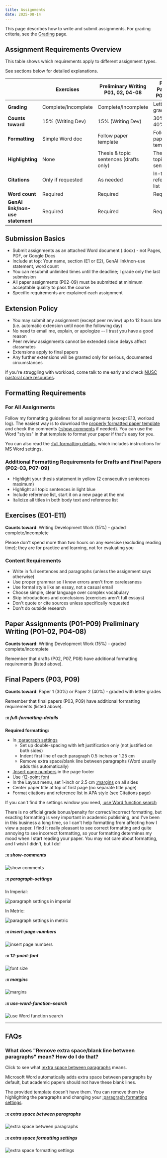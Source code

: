 ```yaml
---
title: Assignments
date: 2025-08-14
---
```


This page describes how to write and submit assignments. For grading criteria, see the [Grading](/course-ntw2029/course-info/grading) page.

## Assignment Requirements Overview

This table shows which requirements apply to different assignment types.
>
See sections below for detailed explanations.

| | **Exercises** | **Preliminary Writing**<br>P01, 02, 04-08 | **Final Papers**<br>P03, 09 |
|---|---|---|---|
| **Grading** | Complete/Incomplete | Complete/Incomplete | Letter grade |
| **Counts toward** | 15% (Writing Dev) | 15% (Writing Dev) | 30% or 40% |
| **Formatting** | Simple Word doc | Follow paper template | Follow paper template |
| **Highlighting** | None | Thesis & topic sentences (drafts only) | Thesis & topic sentences |
| **Citations** | Only if requested | As needed | In-text & reference list |
| **Word count** | Required | Required | Required |
| **GenAI link/non-use statement** | Required | Required | Required |

## Submission Basics

- Submit assignments as an attached Word document (.docx) - not Pages, PDF, or Google Docs
- Include at top: Your name, section (E1 or E2), GenAI link/non-use statement, word count
- You can resubmit unlimited times until the deadline; I grade only the last submission
- All paper assignments (P02-09) must be submitted at minimum acceptable quality to pass the course
- Specific requirements are explained each assignment

## Extension Policy

- You may submit any assignment (except peer review) up to 12 hours late (i.e. automatic extension until noon the following day)
- No need to email me, explain, or apologize -- I trust you have a good reason
- Peer review assignments cannot be extended since delays affect classmates
- Extensions apply to final papers
- Any further extensions will be granted only for serious, documented circumstances

If you're struggling with workload, come talk to me early and check [NUSC pastoral care resources](https://tinyurl.com/nuscpastoralcare).

## Formatting Requirements

### For All Assignments

Follow my formatting guidelines for all assignments (except E13, worload log). The easiest way is to download the [properly formatted paper template](/downloads/ntw2029-paper.docx) and check the comments ([:show comments](#x-show-comments) if needed). You can use the Word "styles" in that template to format your paper if that's easy for you.

You can also read the [:full formatting details](#x-full-formatting-details), which includes instructions for MS Word settings.

### Additional Formatting Requirements for Drafts and Final Papers  (P02-03, P07-09)

- Highlight your thesis statement in yellow (2 consecutive sentences maximum)
- Highlight all topic sentences in light blue
- Include reference list, start it on a new page at the end
- Italicize all titles in both body text and reference list

## Exercises (E01-E11)

**Counts toward**: Writing Development Work (15%) - graded complete/incomplete

Please don't spend more than two hours on any exercise (excluding reading time); they are for practice and learning, not for evaluating you

### Content Requirements

- Write in full sentences and paragraphs (unless the assignment says otherwise)
- Use proper grammar so I know errors aren't from carelessness
- Use formal style like an essay, not a casual email
- Choose simple, clear language over complex vocabulary
- Skip introductions and conclusions (exercises aren't full essays)
- Don't quote or cite sources unless specifically requested
- Don't do outside research

## Paper Assignments (P01-P09) Preliminary Writing (P01-02, P04-08)

**Counts toward**: Writing Development Work (15%) - graded complete/incomplete

Remember that drafts (P02, P07, P08) have additional formatting requirements (listed above).

## Final Papers (P03, P09)

**Counts toward**: Paper 1 (30%) or Paper 2 (40%) - graded with letter grades

Remember that final papers (P03, P09) have additional formatting requirements (listed above).

##### :x full-formatting-details

**Required formatting:**

- In [:paragraph settings](#x-paragraph-settings)
    - Set up double-spacing with left justification only (not justified on both sides)
    - Indent first line of each paragraph 0.5 inches or 1.25 cm
    - Remove extra space/blank line between paragraphs (Word usually adds this automatically)
- [:Insert page numbers](#x-insert-page-numbers) in the page footer
- Use [:12-point font](#x-12-point-font)
- In the Layout menu, set 1-inch or 2.5 cm [:margins](#x-margins) on all sides
- Center paper title at top of first page (no separate title page)
- Format citations and reference list in APA style (see Citations page)

If you can't find the settings window you need, [:use Word function search](#x-use-word-function-search)

There is no official grade bonus/penalty for correct/incorrect formatting, but exacting formatting is very important in academic publishing, and I've been in this business a long time, so I can't help formatting from affecting how I view a paper. I find it really pleasant to see correct formatting and quite annoying to see incorrect formatting, so your formatting determines my mood when I start reading your paper. You may not care about formatting, and I wish I didn't, but I do!

##### :x show-comments

![show comments](/images/show-comments.jpg)

##### :x paragraph-settings

In Imperial:

![paragraph settings in imperial](/images/formatting-settings-imperial.jpg)

In Metric:

![paragraph settings in metric](/images/formatting-settings-metric.jpg)

##### :x insert-page-numbers

![insert page numbers](/images/insert-page-numbers.jpg)

##### :x 12-point-font

![font size](/images/font-size.jpg)

##### :x margins

![margins](/images/margins.jpg)

##### :x use-word-function-search

![use Word function search](/images/use-word-function-search.jpg)

---

## FAQs

### What does "Remove extra space/blank line between paragraphs" mean? How do I do that?

Click to see what [:extra space between paragraphs](#x-extra-space-between-paragraphs) means.

Microsoft Word automatically adds extra space between paragraphs by default, but academic papers should not have these blank lines.

The provided template doesn't have them. You can remove them by highlighting the paragraphs and changing your [:paragraph formatting settings](#x-extra-space-formatting-settings).

##### :x extra space between paragraphs

![extra space between paragraphs](/images/extra-space-between-paragraphs.jpg)

##### :x extra space formatting settings

![extra space formatting settings](/images/extra-space-formatting-settings.jpg)
